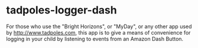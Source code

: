# tadpoles-logger-dash

For those who use the "Bright Horizons", or "MyDay", or any other app used by http://www.tadpoles.com, this app is to give a means of convenience for logging in your child by listening to events from an Amazon Dash Button.